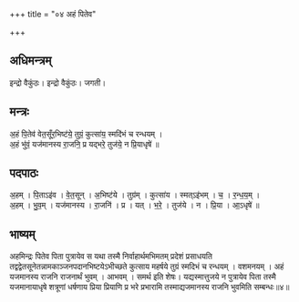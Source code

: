 +++
title = "०४ अहं पितेव"

+++
## अधिमन्त्रम्
इन्द्रो वैकुंठः। इन्द्रो वैकुंठः। जगती।

## मन्त्रः
अ॒हं पि॒तेव॑ वेत॒सूँर॒भिष्ट॑ये॒ तुग्रं॒ कुत्सा॑य॒ स्मदि॑भं च रन्धयम् ।  
अ॒हं भु॑वं॒ यज॑मानस्य रा॒जनि॒ प्र यद्भरे॒ तुज॑ये॒ न प्रि॒याधृषे॑ ॥

## पदपाठः
अ॒हम् । पि॒ताऽइ॑व । वे॒त॒सून् । अ॒भिष्ट॑ये । तुग्र॑म् । कुत्सा॑य । स्मत्ऽइ॑भम् । च॒ । र॒न्ध॒य॒म् ।  
अ॒हम् । भु॒व॒म् । यज॑मानस्य । रा॒जनि॑ । प्र । यत् । भ॒रे॒ । तुज॑ये । न । प्रि॒या । आ॒ऽधृषे॑ ॥

## भाष्यम्
अहमिन्द्रः पितेव पिता पुत्रायेव स यथा तस्मै निर्वाहार्थमभिमतम् प्रदेशं प्रसाधयति तद्वद्वेतसूनेतन्नामकाञ्जनपदानभिष्टयेऽभीच्छते कुत्साय महर्षये तुग्रं स्मदिभं च रन्धयम् । वशमनयम् । अहं यजमानस्य राजनि राजनार्थं भुवम् । आभवम् । समर्थ इति शेषः। यद्यस्मात्तुजये न पुत्रायेव पिता तस्मै यजमानायाधृषे शत्रूणां धर्षणाय प्रिया प्रियाणि प्र भरे प्रभारामि तस्माद्यजमानस्य राजनि भुवमिति सम्बन्धः॥४॥